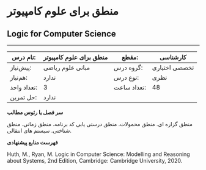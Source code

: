 # منطق برای علوم کامپیوتر
## Logic for Computer Science
_______________________________________________________________________________
| نام درس:    | منطق برای علوم کامپیوتر | مقطع:       | کارشناسی      |
| ----------- | ----------------------- | ----------- | ------------- |
| پیش‌نیاز:   | مبانی علوم ریاضی        | گروه درس:   | تخصصی اختیاری |
| هم‌نیاز:    | ندارد                   | نوع درس:    | نظری          |
| تعداد واحد: | 3                       | تعداد ساعت: | 48            |
| حل تمرین:   |  ندارد                  |             |               |

**سر فصل یا رئوس مطالب**

منطق گزاره ای. منطق محمولات. منطق درستی یابی کد برنامه. منطق زمانی. منطق شناختی. سیستم های انتقالی.

**فهرست منابع پیشنهادی**

Huth, M., Ryan, M. Logic in Computer Science: Modelling and Reasoning about Systems, 2nd Edition, Cambridge: Cambridge University, 2020.
